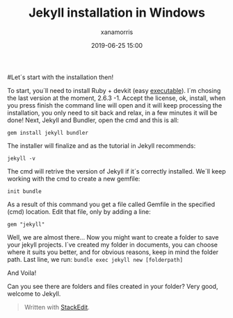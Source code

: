 ﻿---
title: Jekyll installation in Windows 
layout: post
date: 2019-06-25 15:00
image: /assets/images/jekyllgithub.jpg
headerImage: true
tag:
- Jekyll
category: blog
author: xanamorris
description: Jekyll installation
---


#Let´s start with the installation then! 


To start, you´ll need to install Ruby + devkit (easy [executable](https://rubyinstaller.org/downloads/)). I´m chosing the last version at the moment, 2.6.3 -1. Accept the license, ok, install, when you press finish the command line will open and it will keep processing the installation, you only need to sit back and relax, in a few minutes it will be done! 
Next, Jekyll and Bundler, open the cmd and this is all:  

    gem install jekyll bundler

The installer will finalize and as the tutorial in Jekyll recommends: 

    jekyll -v
The cmd will retrive the version of Jekyll if it´s correctly installed. 
We´ll keep working with the cmd to create a new gemfile: 

    init bundle
As a result of this command you get a file called Gemfile in the specified (cmd) location. 
Edit that file, only by adding a line: 

    gem "jekyll"
Well, we are almost there... Now you might want to create a folder to save your jekyll projects. I´ve created my folder in documents, you can choose where it suits you better, and for obvious reasons, keep in mind the folder path. 
Last line, we run: `bundle exec jekyll new [folderpath]`

And Voila! 

Can you see there are folders and files created in your folder? Very good, welcome to Jekyll. 


> Written with [StackEdit](https://stackedit.io/).
